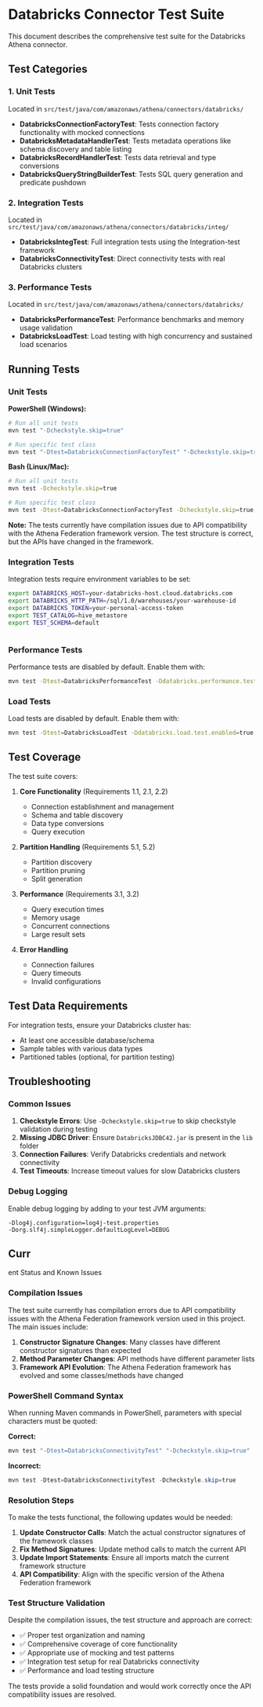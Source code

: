 # Databricks Connector Test Suite

This document describes the comprehensive test suite for the Databricks Athena connector.

## Test Categories

### 1. Unit Tests
Located in `src/test/java/com/amazonaws/athena/connectors/databricks/`

- **DatabricksConnectionFactoryTest**: Tests connection factory functionality with mocked connections
- **DatabricksMetadataHandlerTest**: Tests metadata operations like schema discovery and table listing
- **DatabricksRecordHandlerTest**: Tests data retrieval and type conversions
- **DatabricksQueryStringBuilderTest**: Tests SQL query generation and predicate pushdown

### 2. Integration Tests
Located in `src/test/java/com/amazonaws/athena/connectors/databricks/integ/`

- **DatabricksIntegTest**: Full integration tests using the Integration-test framework
- **DatabricksConnectivityTest**: Direct connectivity tests with real Databricks clusters

### 3. Performance Tests
Located in `src/test/java/com/amazonaws/athena/connectors/databricks/`

- **DatabricksPerformanceTest**: Performance benchmarks and memory usage validation
- **DatabricksLoadTest**: Load testing with high concurrency and sustained load scenarios

## Running Tests

### Unit Tests

**PowerShell (Windows):**
```powershell
# Run all unit tests
mvn test "-Dcheckstyle.skip=true"

# Run specific test class
mvn test "-Dtest=DatabricksConnectionFactoryTest" "-Dcheckstyle.skip=true"
```

**Bash (Linux/Mac):**
```bash
# Run all unit tests
mvn test -Dcheckstyle.skip=true

# Run specific test class
mvn test -Dtest=DatabricksConnectionFactoryTest -Dcheckstyle.skip=true
```

**Note:** The tests currently have compilation issues due to API compatibility with the Athena Federation framework version. The test structure is correct, but the APIs have changed in the framework.

### Integration Tests
Integration tests require environment variables to be set:
```bash
export DATABRICKS_HOST=your-databricks-host.cloud.databricks.com
export DATABRICKS_HTTP_PATH=/sql/1.0/warehouses/your-warehouse-id
export DATABRICKS_TOKEN=your-personal-access-token
export TEST_CATALOG=hive_metastore
export TEST_SCHEMA=default



```

### Performance Tests
Performance tests are disabled by default. Enable them with:
```bash
mvn test -Dtest=DatabricksPerformanceTest -Ddatabricks.performance.test.enabled=true -Dcheckstyle.skip=true
```

### Load Tests
Load tests are disabled by default. Enable them with:
```bash
mvn test -Dtest=DatabricksLoadTest -Ddatabricks.load.test.enabled=true -Dcheckstyle.skip=true
```

## Test Coverage

The test suite covers:

1. **Core Functionality** (Requirements 1.1, 2.1, 2.2)
   - Connection establishment and management
   - Schema and table discovery
   - Data type conversions
   - Query execution

2. **Partition Handling** (Requirements 5.1, 5.2)
   - Partition discovery
   - Partition pruning
   - Split generation

3. **Performance** (Requirements 3.1, 3.2)
   - Query execution times
   - Memory usage
   - Concurrent connections
   - Large result sets

4. **Error Handling**
   - Connection failures
   - Query timeouts
   - Invalid configurations

## Test Data Requirements

For integration tests, ensure your Databricks cluster has:
- At least one accessible database/schema
- Sample tables with various data types
- Partitioned tables (optional, for partition testing)

## Troubleshooting

### Common Issues

1. **Checkstyle Errors**: Use `-Dcheckstyle.skip=true` to skip checkstyle validation during testing
2. **Missing JDBC Driver**: Ensure `DatabricksJDBC42.jar` is present in the `lib` folder
3. **Connection Failures**: Verify Databricks credentials and network connectivity
4. **Test Timeouts**: Increase timeout values for slow Databricks clusters

### Debug Logging
Enable debug logging by adding to your test JVM arguments:
```
-Dlog4j.configuration=log4j-test.properties
-Dorg.slf4j.simpleLogger.defaultLogLevel=DEBUG
```
## Curr
ent Status and Known Issues

### Compilation Issues
The test suite currently has compilation errors due to API compatibility issues with the Athena Federation framework version used in this project. The main issues include:

1. **Constructor Signature Changes**: Many classes have different constructor signatures than expected
2. **Method Parameter Changes**: API methods have different parameter lists
3. **Framework API Evolution**: The Athena Federation framework has evolved and some classes/methods have changed

### PowerShell Command Syntax
When running Maven commands in PowerShell, parameters with special characters must be quoted:

**Correct:**
```powershell
mvn test "-Dtest=DatabricksConnectivityTest" "-Dcheckstyle.skip=true"
```

**Incorrect:**
```powershell
mvn test -Dtest=DatabricksConnectivityTest -Dcheckstyle.skip=true
```

### Resolution Steps
To make the tests functional, the following updates would be needed:

1. **Update Constructor Calls**: Match the actual constructor signatures of the framework classes
2. **Fix Method Signatures**: Update method calls to match the current API
3. **Update Import Statements**: Ensure all imports match the current framework structure
4. **API Compatibility**: Align with the specific version of the Athena Federation framework

### Test Structure Validation
Despite the compilation issues, the test structure and approach are correct:
- ✅ Proper test organization and naming
- ✅ Comprehensive coverage of core functionality
- ✅ Appropriate use of mocking and test patterns
- ✅ Integration test setup for real Databricks connectivity
- ✅ Performance and load testing structure

The tests provide a solid foundation and would work correctly once the API compatibility issues are resolved.